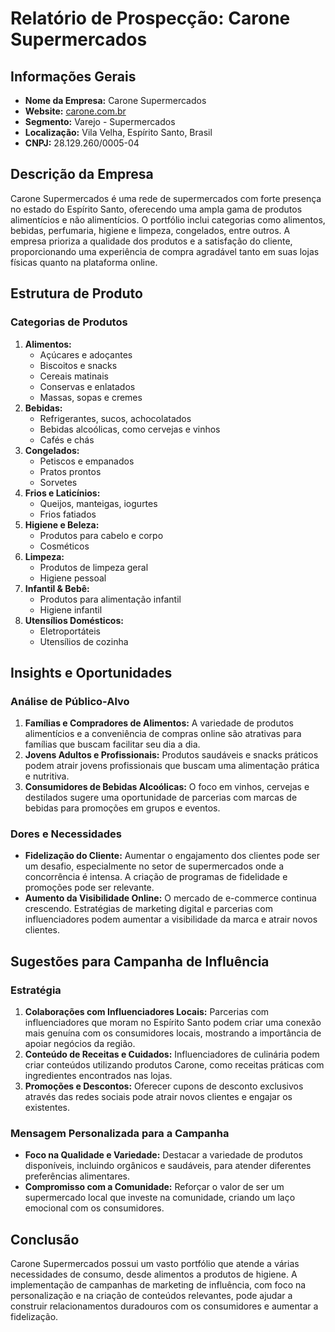 # Relatório de Prospecção: Carone Supermercados

## Informações Gerais
- **Nome da Empresa:** Carone Supermercados
- **Website:** [carone.com.br](http://www.carone.com.br)
- **Segmento:** Varejo - Supermercados
- **Localização:** Vila Velha, Espírito Santo, Brasil
- **CNPJ:** 28.129.260/0005-04

## Descrição da Empresa
Carone Supermercados é uma rede de supermercados com forte presença no estado do Espírito Santo, oferecendo uma ampla gama de produtos alimentícios e não alimentícios. O portfólio inclui categorias como alimentos, bebidas, perfumaria, higiene e limpeza, congelados, entre outros. A empresa prioriza a qualidade dos produtos e a satisfação do cliente, proporcionando uma experiência de compra agradável tanto em suas lojas físicas quanto na plataforma online.

## Estrutura de Produto
### Categorias de Produtos
1. **Alimentos:**
   - Açúcares e adoçantes
   - Biscoitos e snacks
   - Cereais matinais
   - Conservas e enlatados
   - Massas, sopas e cremes
2. **Bebidas:**
   - Refrigerantes, sucos, achocolatados
   - Bebidas alcoólicas, como cervejas e vinhos
   - Cafés e chás
3. **Congelados:** 
   - Petiscos e empanados
   - Pratos prontos
   - Sorvetes
4. **Frios e Laticínios:**
   - Queijos, manteigas, iogurtes
   - Frios fatiados
5. **Higiene e Beleza:**
   - Produtos para cabelo e corpo
   - Cosméticos
6. **Limpeza:**
   - Produtos de limpeza geral
   - Higiene pessoal
7. **Infantil & Bebê:**
   - Produtos para alimentação infantil
   - Higiene infantil
8. **Utensílios Domésticos:**
   - Eletroportáteis
   - Utensílios de cozinha

## Insights e Oportunidades
### Análise de Público-Alvo
1. **Famílias e Compradores de Alimentos:** A variedade de produtos alimentícios e a conveniência de compras online são atrativas para famílias que buscam facilitar seu dia a dia.
2. **Jovens Adultos e Profissionais:** Produtos saudáveis e snacks práticos podem atrair jovens profissionais que buscam uma alimentação prática e nutritiva.
3. **Consumidores de Bebidas Alcoólicas:** O foco em vinhos, cervejas e destilados sugere uma oportunidade de parcerias com marcas de bebidas para promoções em grupos e eventos.

### Dores e Necessidades
- **Fidelização do Cliente:** Aumentar o engajamento dos clientes pode ser um desafio, especialmente no setor de supermercados onde a concorrência é intensa. A criação de programas de fidelidade e promoções pode ser relevante.
- **Aumento da Visibilidade Online:** O mercado de e-commerce continua crescendo. Estratégias de marketing digital e parcerias com influenciadores podem aumentar a visibilidade da marca e atrair novos clientes.

## Sugestões para Campanha de Influência
### Estratégia
1. **Colaborações com Influenciadores Locais:** Parcerias com influenciadores que moram no Espírito Santo podem criar uma conexão mais genuína com os consumidores locais, mostrando a importância de apoiar negócios da região.
2. **Conteúdo de Receitas e Cuidados:** Influenciadores de culinária podem criar conteúdos utilizando produtos Carone, como receitas práticas com ingredientes encontrados nas lojas.
3. **Promoções e Descontos:** Oferecer cupons de desconto exclusivos através das redes sociais pode atrair novos clientes e engajar os existentes.

### Mensagem Personalizada para a Campanha
- **Foco na Qualidade e Variedade:** Destacar a variedade de produtos disponíveis, incluindo orgânicos e saudáveis, para atender diferentes preferências alimentares.
- **Compromisso com a Comunidade:** Reforçar o valor de ser um supermercado local que investe na comunidade, criando um laço emocional com os consumidores.

## Conclusão
Carone Supermercados possui um vasto portfólio que atende a várias necessidades de consumo, desde alimentos a produtos de higiene. A implementação de campanhas de marketing de influência, com foco na personalização e na criação de conteúdos relevantes, pode ajudar a construir relacionamentos duradouros com os consumidores e aumentar a fidelização.